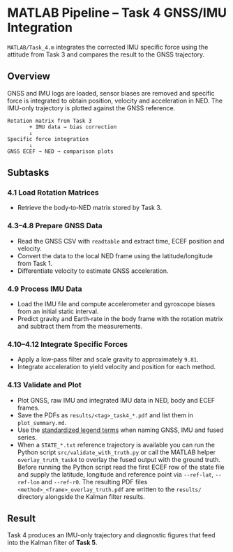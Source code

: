 # MATLAB Pipeline – Task 4 GNSS/IMU Integration

`MATLAB/Task_4.m` integrates the corrected IMU specific force using the attitude from Task 3 and compares the result to the GNSS trajectory.

## Overview

GNSS and IMU logs are loaded, sensor biases are removed and specific force is integrated to obtain position, velocity and acceleration in NED.  The IMU-only trajectory is plotted against the GNSS reference.

```text
Rotation matrix from Task 3
       + IMU data → bias correction
       ↓
Specific force integration
       ↓
GNSS ECEF → NED → comparison plots
```

## Subtasks

### 4.1 Load Rotation Matrices
- Retrieve the body‑to‑NED matrix stored by Task 3.

### 4.3–4.8 Prepare GNSS Data
- Read the GNSS CSV with `readtable` and extract time, ECEF position and velocity.
- Convert the data to the local NED frame using the latitude/longitude from Task 1.
- Differentiate velocity to estimate GNSS acceleration.

### 4.9 Process IMU Data
- Load the IMU file and compute accelerometer and gyroscope biases from an initial static interval.
- Predict gravity and Earth‑rate in the body frame with the rotation matrix and subtract them from the measurements.

### 4.10–4.12 Integrate Specific Forces
- Apply a low‑pass filter and scale gravity to approximately `9.81`.
- Integrate acceleration to yield velocity and position for each method.

### 4.13 Validate and Plot
- Plot GNSS, raw IMU and integrated IMU data in NED, body and ECEF frames.
- Save the PDFs as `results/<tag>_task4_*.pdf` and list them in `plot_summary.md`.
- Use the [standardized legend terms](../PlottingChecklist.md#standardized-legend-terms) when naming GNSS, IMU and fused series.
- When a `STATE_*.txt` reference trajectory is available you can run the Python
  script `src/validate_with_truth.py` or call the MATLAB helper
  `overlay_truth_task4` to overlay the fused output with the ground truth. Before
  running the Python script read the first ECEF row of the state file and supply
  the latitude, longitude and reference point via `--ref-lat`, `--ref-lon` and
  `--ref-r0`. The resulting PDF files `<method>_<frame>_overlay_truth.pdf` are
  written to the `results/` directory alongside the Kalman filter results.

## Result

Task 4 produces an IMU-only trajectory and diagnostic figures that feed into the Kalman filter of **Task 5**.
